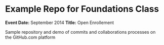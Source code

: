 # Example Repo for Foundations Class

**Event Date:** September 2014 
**Title:** Open Enrollement


Sample repository and demo of commits and collaborations processes on the GitHub.com platform
